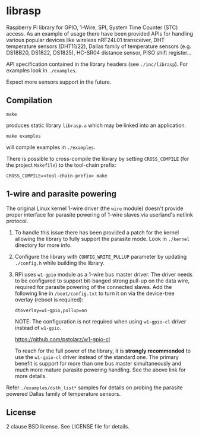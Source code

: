 librasp
=======

Raspberry Pi library for GPIO, 1-Wire, SPI, System Time Counter (STC) access.
As an example of usage there have been provided APIs for handling various
popular devices like wireless nRF24L01 transceiver, DHT temperature sensors
(DHT11/22), Dallas family of temperature sensors (e.g. DS18B20, DS1822, DS1825),
HC-SR04 distance sensor, PISO shift register...

API specification contained in the library headers (see `./inc/librasp`).  For
examples look in `./examples`.

Expect more sensors support in the future.

Compilation
-----------

    make

produces static library `librasp.a` which may be linked into an application.

    make examples

will compile examples in `./examples`.

There is possible to cross-compile the library by setting `CROSS_COMPILE` (for
the project `Makefile`) to the tool-chain prefix:

    CROSS_COMPILE=<tool-chain-prefix> make

1-wire and parasite powering
----------------------------

The original Linux kernel 1-wire driver (the `wire` module) doesn't provide
proper interface for parasite powering of 1-wire slaves via userland's netlink
protocol.

1. To handle this issue there has been provided a patch for the kernel allowing
   the library to fully support the parasite mode. Look in `./kernel` directory
   for more info.

2. Configure the library with `CONFIG_WRITE_PULLUP` parameter by updating
   `./config.h` while building the library.

3. RPi uses `w1-gpio` module as a 1-wire bus master driver. The driver needs
   to be configured to support bit-banged strong pull-up on the data wire,
   required for parasite powering of the connected slaves. Add the following
   line in `/boot/config.txt` to turn it on via the device-tree overlay (reboot
   is required):

    `dtoverlay=w1-gpio,pullup=on`

   NOTE: The configuration is not required when using `w1-gpio-cl` driver
   instead of `w1-gpio`.

   https://github.com/pstolarz/w1-gpio-cl

   To reach for the full power of the library, it is **strongly recommended**
   to use the `w1-gpio-cl` driver instead of the standard one. The primary
   benefit is support for more than one bus master simultaneously and much
   more mature parasite powering handling. See the above link for more
   details.

Refer `./examples/dsth_list*` samples for details on probing the parasite
powered Dallas family of temperature sensors.

License
-------

2 clause BSD license. See LICENSE file for details.
